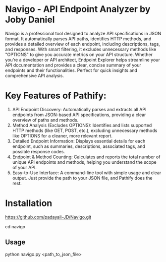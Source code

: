 # Navigo - API Endpoint Analyzer by Joby Daniel
Navigo is a professional tool designed to analyze API specifications in JSON format. It automatically parses API paths, identifies HTTP methods, and provides a detailed overview of each endpoint, including descriptions, tags, and responses. With smart filtering, it excludes unnecessary methods like "OPTIONS" to give you accurate metrics on your API structure. Whether you’re a developer or API architect, Endpoint Explorer helps streamline your API documentation and provides a clear, concise summary of your endpoints and their functionalities. Perfect for quick insights and comprehensive API analysis.
# Key Features of Pathify:
1. API Endpoint Discovery: Automatically parses and extracts all API endpoints from JSON-based API specifications, providing a clear overview of paths and methods.
2. Method Analysis (Excludes OPTIONS): Identifies and lists supported HTTP methods (like GET, POST, etc.), excluding unnecessary methods like OPTIONS for a cleaner, more relevant report.
3. Detailed Endpoint Information: Displays essential details for each endpoint, such as summaries, descriptions, associated tags, and possible response codes.
4. Endpoint & Method Counting: Calculates and reports the total number of unique API endpoints and methods, helping you understand the scope of your API.
5. Easy-to-Use Interface: A command-line tool with simple usage and clear output. Just provide the path to your JSON file, and Pathify does the rest.

# Installation
https://github.com/padayali-JD/Navigo.git

cd navigo
## Usage
python navigo.py <path_to_json_file>
